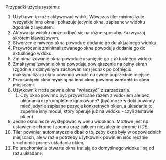 Przypadki użycia systemu:

1. Użytkownik może aktywować widok. Wówczas tiler minimalizuje wszystkie inne okna i pokazuje jedynie okna, zapisane w widoku zgodnie z layoutem.
2. Aktywacja widoku może odbyć się na różne sposoby. Zazwyczaj skrótem klawiszowym.
3. Stworzenie nowego okna powoduje dodanie go do aktualnego widoku.
4. Przywrócenie zminimalizowanego okna powoduje dodanie go do aktualnego widoku.
5. Zminimalizowanie okna powoduje usunięcie go z aktualnego widoku.
6. Zmaksymalizowanie okna powoduje powiększenie na pełny ekran (zgodnie z domyslnym zachowaniem) jednak po cofnięciu maksymalizacji okno powinno wrocić na swoje poprzednie miejsce.
7. Przesunięcie okna myszką na inne okno powinno zamienić te okna miejscami.
8. Użytkownik może pewne okna "wyłaczyć" z zarzadzania.
   1. Czy okno powinno być przywracane razem z widokiem ale bez układania czy kompletnie ignorowane? (być może widoki powinny mieć jedynie zapisane pozycje konkretnych okien, a układanie to zupełnie inny moduł, który operuje już na widoku - czyli zestawie okien)
9. Jedno okno może występować w wielu widokach. Możliwe jest np. ustawienie chrome i zooma oraz całkiem niezależnie chrome i IDE.
10. Tiler powinien automatycznie dbać o to, żeby okna były w odpowiednich miejscach, ale w razie potrzeby użytkownik powinien móc ręcznie uruchomić proces układania okien.
11. Po uruchomieniu otwarte okna trafiają do domyślnego widoku i są od razu układane.